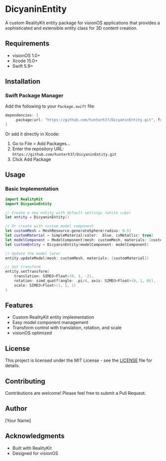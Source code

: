 # DicyaninEntity

A custom RealityKit entity package for visionOS applications that provides a sophisticated and extensible entity class for 3D content creation.

## Requirements

- visionOS 1.0+
- Xcode 15.0+
- Swift 5.9+

## Installation

### Swift Package Manager

Add the following to your `Package.swift` file:

```swift
dependencies: [
    .package(url: "https://github.com/hunterh37/DicyaninEntity.git", from: "1.0.0")
]
```

Or add it directly in Xcode:
1. Go to File > Add Packages...
2. Enter the repository URL: `https://github.com/hunterh37/DicyaninEntity.git`
3. Click Add Package

## Usage

### Basic Implementation

```swift
import RealityKit
import DicyaninEntity

// Create a new entity with default settings (white cube)
let entity = DicyaninEntity()

// Or create with custom model component
let customMesh = MeshResource.generateSphere(radius: 0.5)
let customMaterial = SimpleMaterial(color: .blue, isMetallic: true)
let modelComponent = ModelComponent(mesh: customMesh, materials: [customMaterial])
let customEntity = DicyaninEntity(modelComponent: modelComponent)

// Update the model later
entity.updateModel(mesh: customMesh, materials: [customMaterial])

// Set transform
entity.setTransform(
    translation: SIMD3<Float>(0, 1, -2),
    rotation: simd_quatf(angle: .pi/4, axis: SIMD3<Float>(0, 1, 0)),
    scale: SIMD3<Float>(1, 1, 1)
)
```

## Features

- Custom RealityKit entity implementation
- Easy model component management
- Transform control with translation, rotation, and scale
- visionOS optimized

## License

This project is licensed under the MIT License - see the [LICENSE](LICENSE) file for details.

## Contributing

Contributions are welcome! Please feel free to submit a Pull Request.

## Author

[Your Name]

## Acknowledgments

- Built with RealityKit
- Designed for visionOS 